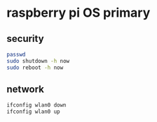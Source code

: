 # raspberry pi OS primary

## security

```sh
passwd
sudo shutdown -h now
sudo reboot -h now
```

## network

```sh
ifconfig wlan0 down
ifconfig wlan0 up
```
